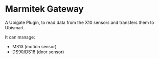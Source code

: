 Marmitek Gateway
================

A Ubigate Plugin, to read data from the X10 sensors and transfers them to Ubismart.

It can manage:

* MS13 (motion sensor)
* DS90/DS18 (door sensor)
